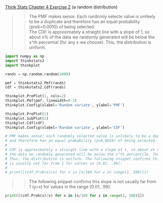 [Think Stats Chapter 4 Exercise 2](http://greenteapress.com/thinkstats2/html/thinkstats2005.html#toc41) (a random distribution)

>> The PMF makes sense. Each randomly selecte value is unlikely to be a duplicate and therefore has an equal probability (prob=0.0010) of being selected.  
>> The CDF is approximately a straight line with a slope of 1, so about x% of the data we randomly generated will be below the x^th percential (for any x we choose). This, the distribution is uniform.  
```python
import numpy as np
import thinkstats2
import thinkplot

rands = np.random.random(1000)

pmf = thinkstats2.Pmf(rands)
cdf = thinkstats2.Cdf(rands)

thinkplot.PrePlot(1, cols=2)
thinkplot.Pmf(pmf, linewidth=0.1)
thinkplot.Config(xlabel='Random variate', ylabel='PMF')

thinkplot.PrePlot(1)
thinkplot.SubPlot(2)
thinkplot.Cdf(cdf)
thinkplot.Config(xlabel='Random variate', ylabel='CDF')

# PMF makes sense; each randomly selected value is unlikely to be a duplicate
# and therefore has an equal probability (p=0.0010) of being selected.
#
# CDF is approximately a straight line with a slope of 1, so about x% of
# the data we randomly generated will be below the x^th percentile, for any x.
# Thus, the distribution is uniform. The following snippet confirms this slope
# is usually not far from 1 for values in [0.01, .99]:
#
# print([(cdf.Prob(x)/x) for x in [x/100 for x in range(1, 100)]])
```
>> The following snippet confirms this slope is not usually far from 1 (y=x) for values in the range [0.01, .99]:  
```python
print([(cdf.Prob(x)/x) for x in [x/100 for x in range(1, 100)]])
```
